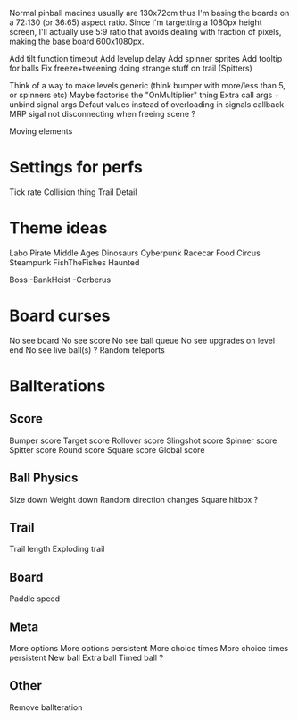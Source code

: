 Normal pinball macines usually are 130x72cm thus I'm basing the boards on a 72:130 (or 36:65) aspect ratio.
Since I'm targetting a 1080px height screen, I'll actually use 5:9 ratio that avoids dealing with fraction of pixels, making the base board 600x1080px.

Add tilt function timeout
Add levelup delay
Add spinner sprites
Add tooltip for balls
Fix freeze+tweening doing strange stuff on trail (Spitters)

Think of a way to make levels generic (think bumper with more/less than 5, or spinners etc)
Maybe factorise the "OnMultiplier" thing
Extra call args + unbind signal args
Defaut values instead of overloading in signals callback
MRP sigal not disconnecting when freeing scene ?

Moving elements

# Settings for perfs
Tick rate
Collision thing
Trail Detail

# Theme ideas
Labo
Pirate
Middle Ages
Dinosaurs
Cyberpunk
Racecar
Food
Circus
Steampunk
FishTheFishes
Haunted

Boss
-BankHeist
-Cerberus

# Board curses
No see board
No see score
No see ball queue
No see upgrades on level end
No see live ball(s) ?
Random teleports

# Ballterations

## Score
Bumper score
Target score
Rollover score
Slingshot score
Spinner score
Spitter score
Round score
Square score
Global score

## Ball Physics
Size down
Weight down
Random direction changes
Square hitbox ?

## Trail
Trail length
Exploding trail

## Board
Paddle speed

## Meta
More options
More options persistent
More choice times
More choice times persistent
New ball
Extra ball
Timed ball ?

## Other
Remove ballteration
